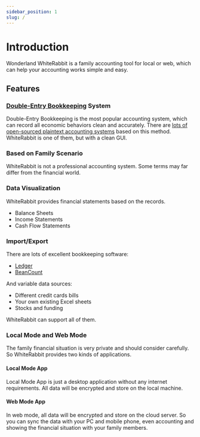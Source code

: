 ```yaml
---
sidebar_position: 1
slug: /
---
```


# Introduction

Wonderland WhiteRabbit is a family accounting tool for local or web, which can help your accounting works simple and easy.

## Features

### [Double-Entry Bookkeeping](https://en.wikipedia.org/wiki/Double-entry_bookkeeping) System

Double-Entry Bookkeeping is the most popular accounting system, which can record all economic behaviors clean and accurately.
There are [lots of open-sourced plaintext accounting systems](https://plaintextaccounting.org/) based on this method. WhiteRabbit is one of them, but with a clean GUI.

### Based on Family Scenario

WhiteRabbit is not a professional accounting system. Some terms may far differ from the financial world.

### Data Visualization

WhiteRabbit provides financial statements based on the records.

- Balance Sheets
- Income Statements
- Cash Flow Statements

### Import/Export

There are lots of excellent bookkeeping software:

- [Ledger](https://www.ledger-cli.org/)
- [BeanCount](http://furius.ca/beancount)

And variable data sources:

- Different credit cards bills
- Your own existing Excel sheets
- Stocks and funding

WhiteRabbit can support all of them.

### Local Mode and Web Mode

The family financial situation is very private and should consider carefully. So WhiteRabbit provides two kinds of applications.

#### Local Mode App

Local Mode App is just a desktop application without any internet requirements. All data will be encrypted and store on the local machine.

#### Web Mode App

In web mode, all data will be encrypted and store on the cloud server. So you can sync the data with your PC and mobile phone,
even accounting and showing the financial situation with your family members.
